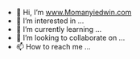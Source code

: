 - 👋 Hi, I’m www.Momanyiedwin.com
- 👀 I’m interested in ...
- 🌱 I’m currently learning ...
- 💞️ I’m looking to collaborate on ...
- 📫 How to reach me ...

<!---
Momanyiedwin/Momanyiedwin is a ✨ special ✨ repository because its `README.md` (this file) appears on your GitHub profile.
You can click the Preview link to take a look at your changes.
--->
